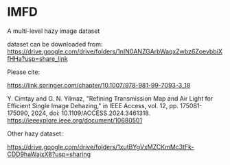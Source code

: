 # IMFD
A multi-level hazy image dataset

dataset can be downloaded from: https://drive.google.com/drive/folders/1nIN0ANZGArbWaqxZwbz6ZoevbbiXfHHa?usp=share_link

Please cite: 

https://link.springer.com/chapter/10.1007/978-981-99-7093-3_18

Y. Cimtay and G. N. Yilmaz, "Refining Transmission Map and Air Light for Efficient Single Image Dehazing," in IEEE Access, vol. 12, pp. 175081-175090, 2024, doi: 10.1109/ACCESS.2024.3461318.
https://ieeexplore.ieee.org/document/10680501


Other hazy dataset:

https://drive.google.com/drive/folders/1xutBYgVxMZCKmMc3tFk-CDD9haWajxX8?usp=sharing
